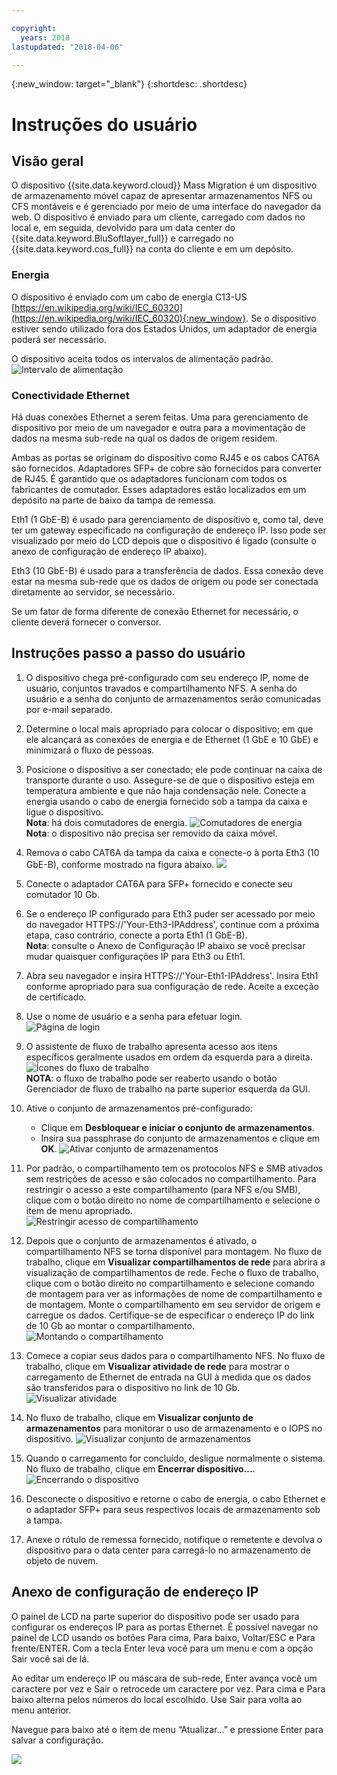 ```yaml
---

copyright:
  years: 2018
lastupdated: "2018-04-06"

---
```

{:new_window: target="_blank"}
{:shortdesc: .shortdesc}

# Instruções do usuário

## Visão geral

O dispositivo {{site.data.keyword.cloud}} Mass Migration é um dispositivo de
armazenamento móvel capaz de apresentar armazenamentos NFS ou CFS montáveis e é gerenciado por meio de
uma interface do navegador da web.  O dispositivo é enviado para um cliente, carregado com dados no local e,
em seguida, devolvido para um data center do {{site.data.keyword.BluSoftlayer_full}} e
carregado no {{site.data.keyword.cos_full}} na conta do cliente e em um depósito.


### Energia

O dispositivo é enviado com um cabo de energia C13-US
[https://en.wikipedia.org/wiki/IEC_60320](https://en.wikipedia.org/wiki/IEC_60320){:new_window}. Se o dispositivo estiver sendo utilizado fora dos Estados Unidos, um adaptador de energia poderá ser
necessário.

O dispositivo aceita todos os intervalos de alimentação padrão.
![Intervalo de alimentação](/images/PowerRating.png)


### Conectividade Ethernet

Há duas conexões Ethernet a serem feitas.  Uma para gerenciamento de dispositivo por meio de um navegador
e outra para a movimentação de dados na mesma sub-rede na qual os dados de origem residem.

Ambas as portas se originam do dispositivo como RJ45 e os cabos CAT6A são fornecidos.  Adaptadores
SFP+ de cobre são fornecidos para converter de RJ45.  É garantido que os adaptadores funcionam
com todos os fabricantes de comutador. Esses adaptadores estão localizados em um depósito na parte de baixo da
tampa de remessa.

Eth1 (1 GbE-B) é usado para gerenciamento de dispositivo e, como tal, deve ter um gateway especificado na
configuração de endereço IP.  Isso pode ser visualizado por meio do LCD depois que o dispositivo é ligado
(consulte o anexo de configuração de endereço IP abaixo).

Eth3 (10 GbE-B) é usado para a transferência de dados.  Essa conexão deve estar na mesma sub-rede que
os dados de origem ou pode ser conectada diretamente ao servidor, se necessário.

Se um fator de forma diferente de conexão Ethernet for necessário, o cliente deverá fornecer o conversor.



## Instruções passo a passo do usuário

1.	O dispositivo chega pré-configurado com seu endereço IP, nome de usuário, conjuntos travados e
compartilhamento NFS.  A senha do usuário e a senha do conjunto de armazenamentos serão comunicadas por e-mail
separado.

2.	Determine o local mais apropriado para colocar o dispositivo; em que ele alcançará as
conexões de energia e de Ethernet (1 GbE e 10 GbE) e minimizará o fluxo de pessoas.

3.	Posicione o dispositivo a ser conectado; ele pode continuar na caixa de transporte durante o
uso. Assegure-se de que o dispositivo esteja em temperatura ambiente e que não haja condensação nele. Conecte
a energia usando o cabo de energia fornecido sob a tampa da caixa e ligue o dispositivo.<br/>
    **Nota**: há dois comutadores de energia.
![Comutadores de energia](/images/MDMSPowerSwitch.png)
    **Nota**: o dispositivo não precisa ser removido da caixa móvel.

4.	Remova o cabo CAT6A da tampa da caixa e conecte-o à porta Eth3 (10 GbE-B), conforme mostrado na
figura abaixo.
![](/images/MDMSNewEth1and3.png)

5.	Conecte o adaptador CAT6A para SFP+ fornecido e conecte seu comutador 10 Gb.

6.	Se o endereço IP configurado para Eth3 puder ser acessado por meio do navegador
HTTPS://'Your-Eth3-IPAddress', continue com a próxima etapa, caso contrário, conecte a porta Eth1 (1 GbE-B).<br/>
    **Nota**: consulte o Anexo de Configuração IP abaixo se você precisar
mudar quaisquer configurações IP para Eth3 ou Eth1.

7. Abra seu navegador e insira HTTPS://'Your-Eth1-IPAddress'. Insira Eth1 conforme apropriado para sua
configuração de rede. Aceite a exceção de certificado.

8.	Use o nome de usuário e a senha para efetuar login.<br/>
    ![Página de login](/images/Login.png)

9.  O assistente de fluxo de trabalho apresenta acesso aos itens específicos geralmente usados em ordem
da esquerda para a direita.  <br/>
    ![Ícones do fluxo de trabalho](/images/workflow.png) <br/>
    **NOTA**: o fluxo de trabalho pode ser reaberto usando o botão
Gerenciador de fluxo de trabalho na parte superior esquerda da GUI.

10.	Ative o conjunto de armazenamentos pré-configurado:
    - Clique em **Desbloquear e iniciar o conjunto de armazenamentos**.
    - Insira sua passphrase do conjunto de armazenamentos e clique em **OK**.
![Ativar conjunto de armazenamentos](/images/UnlockPool.png)

11. Por padrão, o compartilhamento tem os protocolos NFS e SMB ativados sem restrições de acesso
e são colocados no compartilhamento. Para restringir o acesso a este compartilhamento (para NFS e/ou SMB), clique
com o botão direito no nome de compartilhamento e selecione o item de menu apropriado.<br/>
    ![Restringir acesso de compartilhamento](/images/ShareControls.png)

12. Depois que o conjunto de armazenamentos é ativado, o compartilhamento NFS se torna disponível para
montagem.  No fluxo de trabalho, clique em **Visualizar compartilhamentos de rede** para
abrira a visualização de compartilhamentos de rede.  Feche o fluxo de trabalho, clique com o botão direito
no compartilhamento e selecione comando de montagem para ver as informações de nome de compartilhamento e de
montagem. Monte o compartilhamento em seu servidor de origem e carregue os dados. Certifique-se de especificar o endereço IP do link de 10 Gb ao montar o compartilhamento.     ![Montando o compartilhamento](/images/MountCommand.png)

13. Comece a copiar seus dados para o compartilhamento NFS. No fluxo de trabalho, clique em **Visualizar atividade de rede** para mostrar o carregamento de Ethernet de entrada na GUI à medida que os dados são transferidos para o dispositivo no link de 10 Gb.
    ![Visualizar atividade](/images/UserGuide13.png)

14. No fluxo de trabalho, clique em **Visualizar conjunto de armazenamentos** para monitorar o uso de armazenamento e o IOPS no dispositivo.
    ![Visualizar conjunto de armazenamentos](/images/UserGuide14.png)

15.	Quando o carregamento for concluído, desligue normalmente o sistema. No fluxo de trabalho, clique em **Encerrar dispositivo...**.  
    ![Encerrando o dispositivo](/images/Shutdown.png)

16.	Desconecte o dispositivo e retorne o cabo de energia, o cabo Ethernet e o adaptador SFP+ para seus respectivos locais de armazenamento sob a tampa.

17.	Anexe o rótulo de remessa fornecido, notifique o remetente e devolva o dispositivo para o data center para carregá-lo no armazenamento de objeto de nuvem.


## Anexo de configuração de endereço IP
O painel de LCD na parte superior do dispositivo pode ser usado para configurar os endereços IP para as portas Ethernet.
É possível navegar no painel de LCD usando os botões Para cima, Para baixo, Voltar/ESC e Para frente/ENTER. Com a tecla Enter leva você para um menu e com a opção Sair você sai de lá.

Ao editar um endereço IP ou máscara de sub-rede, Enter avança você um caractere por vez e Sair o retrocede um caractere por vez. Para cima e Para baixo alterna pelos números do local escolhido.
Use Sair para volta ao menu anterior.  

Navegue para baixo até o item de menu “Atualizar...” e pressione Enter para salvar a configuração.

  ![](/images/MDMSLCD.png)
